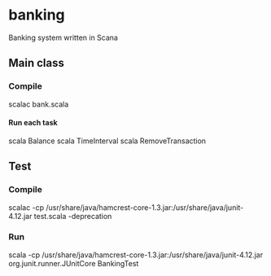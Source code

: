 # banking
Banking system written in Scana

## Main class 

### Compile
scalac bank.scala

#### Run each task
scala Balance
scala TimeInterval
scala RemoveTransaction

## Test

### Compile
scalac -cp /usr/share/java/hamcrest-core-1.3.jar:/usr/share/java/junit-4.12.jar test.scala -deprecation

### Run
scala -cp /usr/share/java/hamcrest-core-1.3.jar:/usr/share/java/junit-4.12.jar org.junit.runner.JUnitCore BankingTest
